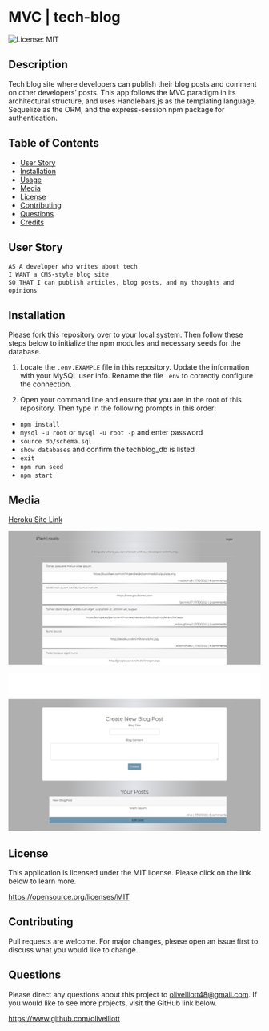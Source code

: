# MVC | tech-blog
![License: MIT](https://img.shields.io/badge/License-MIT-yellow.svg)

## Description
Tech blog site where developers can publish their blog posts and comment on other developers’ posts. This app follows the MVC paradigm in its architectural structure, and uses Handlebars.js as the templating language, Sequelize as the ORM, and the express-session npm package for authentication.

## Table of Contents
- [User Story](#user-story)
- [Installation](#installation)
- [Usage](#usage)
- [Media](#media)
- [License](#license)
- [Contributing](#contributing)
- [Questions](#questions)
- [Credits](#credits)

## User Story

```
AS A developer who writes about tech
I WANT a CMS-style blog site
SO THAT I can publish articles, blog posts, and my thoughts and opinions
```

## Installation

Please fork this repository over to your local system. Then follow these steps below to initialize the npm modules and necessary seeds for the database.

1. Locate the `.env.EXAMPLE` file in this repository. Update the information with your MySQL user info. Rename the file `.env` to correctly configure the connection.

2. Open your command line and ensure that you are in the root of this repository. Then type in the following prompts in this order:

- `npm install`
- `mysql -u root` or `mysql -u root -p` and enter password
- `source db/schema.sql`
- `show databases` and confirm the techblog_db is listed
- `exit`
- `npm run seed`
- `npm start`

## Media

[Heroku Site Link](https://technicality.herokuapp.com/)

![Homepage](./media/technicality.png)

![Dashboard](./media/dashboard.png)

## License
This application is licensed under the MIT license. Please click on the link below to learn more.

https://opensource.org/licenses/MIT

## Contributing

Pull requests are welcome. For major changes, please open an issue first to discuss what you would like to change.

## Questions

Please direct any questions about this project to olivelliott48@gmail.com. If you would like to see more projects, visit the GitHub link below.

https://www.github.com/olivelliott
